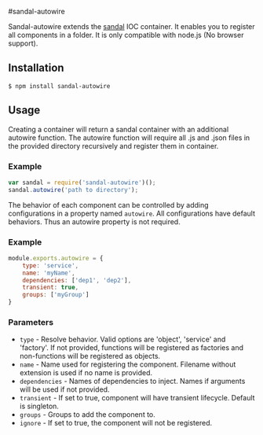 #sandal-autowire

Sandal-autowire extends the [sandal](https://github.com/marcusberner/sandal) IOC container. It enables you to register all components in a folder. It is only compatible with node.js (No browser support).

## Installation

    $ npm install sandal-autowire

## Usage

Creating a container will return a sandal container with an additional autowire function.
The autowire function will require all .js and .json files in the provided directory recursively and register them in container.

### Example
```js
var sandal = require('sandal-autowire')();
sandal.autowire('path to directory');

```

The behavior of each component can be controlled by adding configurations in a property named `autowire`. All configurations have default behaviors. Thus an autowire property is not required.

### Example
```js
module.exports.autowire = {
    type: 'service',
    name: 'myName',
    dependencies: ['dep1', 'dep2'],
    transient: true,
    groups: ['myGroup']
}
```

### Parameters
 * `type` - Resolve behavior. Valid options are 'object', 'service' and 'factory'. If not provided, functions will be registered as factories and non-functions will be registered as objects.
 * `name` - Name used for registering the component. Filename without extension is used if no name is provided. 
 * `dependencies` - Names of dependencies to inject. Names if arguments will be used if not provided.
 * `transient` - If set to true, component will have transient lifecycle. Default is singleton.
 * `groups` - Groups to add the component to.
 * `ignore` - If set to true, the component will not be registered.


